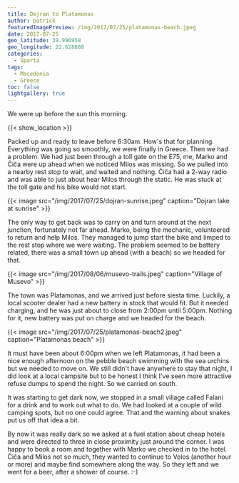 ```yaml
---
title: Dojran to Platamonas
author: patrick
featuredImagePreview: /img/2017/07/25/platamonas-beach.jpeg
date: 2017-07-25
geo_latitude: 39.990958
geo_longitude: 22.628888
categories:
  - Sparta
tags:
  - Macedonia
  - Greece
toc: false
lightgallery: true
---
```

We were up before the sun this morning.

{{< show_location >}}

Packed up and ready to leave before 6:30am. How's that for planning. Everything was going so smoothly, we were finally in Greece. Then we had a problem. We had just been through a toll gate on the E75, me, Marko and Čiča were up ahead when we noticed Milos was missing. So we pulled into a nearby rest stop to wait, and waited and nothing. Čiča had a 2-way radio and was able to just about hear Milos through the static. He was stuck at the toll gate and his bike would not start.

{{< image src="/img/2017/07/25/dojran-sunrise.jpeg" caption="Dojran lake at sunrise" >}}

The only way to get back was to carry on and turn around at the next junction, fortunately not far ahead. Marko, being the mechanic, volunteered to return and help Milos. They managed to jump start the bike and limped to the rest stop where we were waiting. The problem seemed to be battery related, there was a small town up ahead (with a beach) so we headed for that.

{{< image src="/img/2017/08/06/musevo-trails.jpeg" caption="Village of Musevo" >}}

The town was Platamonas, and we arrived just before siesta time. Luckily, a local scooter dealer had a new battery in stock that would fit. But it needed charging, and he was just about to close from 2:00pm until 5:00pm. Nothing for it, new battery was put on charge and we headed for the beach.

{{< image src="/img/2017/07/25/platamonas-beach2.jpeg" caption="Platamonas beach" >}}

It must have been about 6:00pm when we left Platamonas, it had been a nice enough afternoon on the pebble beach swimming with the sea urchins but we needed to move on. We still didn't have anywhere to stay that night, I did look at a local campsite but to be honest I think I've seen more attractive refuse dumps to spend the night. So we carried on south.

It was starting to get dark now, we stopped in a small village called Falani for a drink and to work out what to do. We had looked at a couple of wild camping spots, but no one could agree. That and the warning about snakes put us off that idea a bit.

By now it was really dark so we asked at a fuel station about cheap hotels and were directed to three in close proximity just around the corner. I was happy to book a room and together with Marko we checked in to the hotel. Čiča and Milos not so much, they wanted to continue to Volos (another hour or more) and maybe find somewhere along the way. So they left and we went for a beer, after a shower of course. :-)
